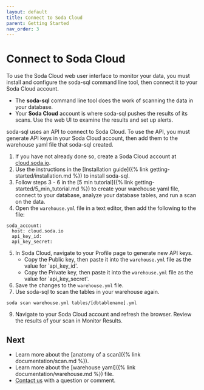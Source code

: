 ```yaml
---
layout: default
title: Connect to Soda Cloud
parent: Getting Started
nav_order: 3
---
```


# Connect to Soda Cloud

To use the Soda Cloud web user interface to monitor your data, you must install and configure the soda-sql command line tool, then connect it to your Soda Cloud account.

* The **soda-sql** command line tool does the work of scanning the data in your database. 
* Your **Soda Cloud** account is where soda-sql pushes the results of its scans. Use the web UI to examine the results and set up alerts.  

soda-sql uses an API to connect to Soda Cloud. To use the API, you must generate API keys in your Soda Cloud account, then add them to the warehouse yaml file that soda-sql created. 



1. If you have not already done so, create a Soda Cloud account at [cloud.soda.io](https://cloud.soda.io/signup).
2. Use the instructions in the [Installation guide]({% link getting-started/installation.md %}) to install soda-sql.
3. Follow steps 3 - 6 in the [5 min tutorial]({% link getting-started/5_min_tutorial.md %}) to create your warehouse yaml file, connect to your database, analyze your database tables, and run a scan on the data.
4. Open the `warehouse.yml` file in a text editor, then add the following to the file:
```shell
soda_account:
  host: cloud.soda.io
  api_key_id: 
  api_key_secret:  
```
5. In Soda Cloud, navigate to your Profile page to generate new API keys. 
    * Copy the Public key, then paste it into the `warehouse.yml` file as the value for `api_key_id'.
    * Copy the Private key, then paste it into the `warehouse.yml` file as the value for `api_key_secret'.
6. Save the changes to the `warehouse.yml` file.
7. Use soda-sql to scan the tables in your warehouse again.
```shell
soda scan warehouse.yml tables/[dbtablename].yml
```
9. Navigate to your Soda Cloud account and refresh the browser. Review the results of your scan in Monitor Results.

## Next

* Learn more about the [anatomy of a scan]({% link documentation/scan.md %}).
* Learn more about the [warehouse yaml]({% link documentation/warehouse.md %}) file.
* [Contact us](https://github.com/sodadata/soda-sql/discussions) with a question or comment.